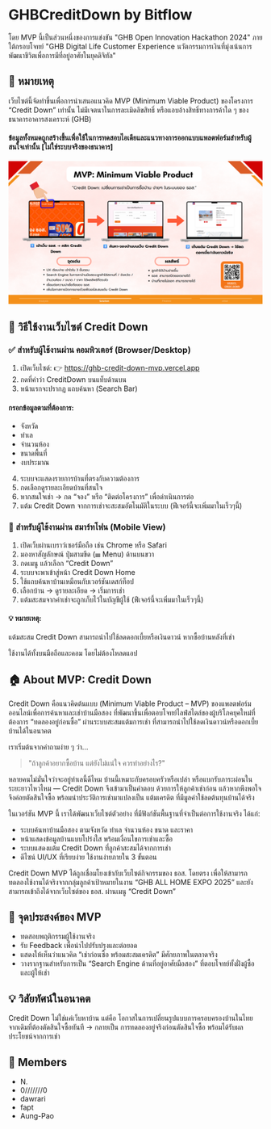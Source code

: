 # GHBCreditDown by Bitflow
โดย MVP นี้เป็นส่วนหนึ่งของการแข่งขัน "GHB Open Innovation Hackathon 2024" ภายใต้กรอบโจทย์ "GHB Digital Life Customer Experience นวัตกรรมการเงินที่มุ่งเน้นการพัฒนาชีวิตเพื่อการมีที่อยู่อาศัยในยุคดิจิทัล"

## 📝 หมายเหตุ
เว็บไซต์นี้จัดทำขึ้นเพื่อการนำเสนอแนวคิด MVP (Minimum Viable Product) ของโครงการ “Credit Down” เท่านั้น
ไม่มีเจตนาในการละเมิดลิขสิทธิ์ หรือแอบอ้างสิทธิ์ทางการค้าใด ๆ ของธนาคารอาคารสงเคราะห์ (GHB)

#### ข้อมูลทั้งหมดถูกสร้างขึ้นเพื่อใช้ในการทดสอบไอเดียและแนวทางการออกแบบแพลตฟอร์มสำหรับผู้สนใจเท่านั้น [ไม่ใช่ระบบจริงของธนาคาร]

<p align="center">
  <img src="image/readme_pic.png" alt="header">
</p>

## 🔧 วิธีใช้งานเว็บไซต์ Credit Down
### ✅ สำหรับผู้ใช้งานผ่าน คอมพิวเตอร์ (Browser/Desktop)
1. เปิดเว็บไซต์:
👉 https://ghb-credit-down-mvp.vercel.app
2. กดที่คำว่า CreditDown บนแท็บด้านบน
3. หน้าแรกจะปรากฏ แถบค้นหา (Search Bar) 
#### กรอกข้อมูลตามที่ต้องการ:
 - จังหวัด
 - ทำเล
 - จำนวนห้อง
 - ขนาดพื้นที่
 - งบประมาณ
4. ระบบจะแสดงรายการบ้านที่ตรงกับความต้องการ
5. กดเลือกดูรายละเอียดบ้านที่สนใจ
6. หากสนใจเช่า → กด “จอง” หรือ “ติดต่อโครงการ” เพื่อดำเนินการต่อ
7. แต้ม Credit Down จากการเช่าจะสะสมอัตโนมัติในระบบ (ฟีเจอร์นี้จะเพิ่มมาในเร็วๆนี้)

### 📱 สำหรับผู้ใช้งานผ่าน สมาร์ทโฟน (Mobile View)
1. เปิดเว็บผ่านเบราว์เซอร์มือถือ เช่น Chrome หรือ Safari
2. มองหาสัญลักษณ์ ปุ่มสามขีด (☰ Menu) ด้านบนขวา
3. กดเมนู แล้วเลือก “Credit Down”
4. ระบบจะพาเข้าสู่หน้า Credit Down Home
5. ใช้แถบค้นหาบ้านเหมือนกับเวอร์ชันเดสก์ท็อป
6. เลือกบ้าน → ดูรายละเอียด → เริ่มการเช่า
7. แต้มสะสมจากค่าเช่าจะถูกเก็บไว้ในบัญชีผู้ใช้ (ฟีเจอร์นี้จะเพิ่มมาในเร็วๆนี้)

#### 💡 หมายเหตุ:
แต้มสะสม Credit Down สามารถนำไปใช้ลดดอกเบี้ยหรือเงินดาวน์ หากซื้อบ้านหลังที่เช่า

ใช้งานได้ทั้งบนมือถือและคอม โดยไม่ต้องโหลดแอป

## 🏠 About MVP: Credit Down
Credit Down คือแนวคิดต้นแบบ (Minimum Viable Product – MVP) ของแพลตฟอร์มออนไลน์เพื่อการค้นหาและเช่าบ้านมือสอง ที่พัฒนาขึ้นเพื่อตอบโจทย์ไลฟ์สไตล์ของผู้บริโภคยุคใหม่ที่ต้องการ “ทดลองอยู่ก่อนซื้อ” ผ่านระบบสะสมแต้มการเช่า ที่สามารถนำไปใช้ลดเงินดาวน์หรือดอกเบี้ยบ้านได้ในอนาคต

เราเริ่มต้นจากคำถามง่าย ๆ ว่า...

>"ถ้าลูกค้าอยากซื้อบ้าน แต่ยังไม่แน่ใจ ควรทำอย่างไร?"

หลายคนไม่มั่นใจว่าจะอยู่ทำเลนี้ดีไหม บ้านนี้เหมาะกับครอบครัวหรือเปล่า หรือแบกรับภาระผ่อนในระยะยาวไหวไหม — Credit Down จึงเข้ามาเป็นคำตอบ ด้วยการให้ลูกค้าเช่าก่อน แล้วหากพึงพอใจจึงค่อยตัดสินใจซื้อ พร้อมนำประวัติการเช่ามาแปลงเป็น แต้มเครดิต ที่มีมูลค่าใช้ลดต้นทุนบ้านได้จริง

ในเวอร์ชัน MVP นี้ เราได้พัฒนาเว็บไซต์ตัวอย่าง ที่มีฟังก์ชันพื้นฐานที่จำเป็นต่อการใช้งานจริง ได้แก่:
- ระบบค้นหาบ้านมือสอง ตามจังหวัด ทำเล จำนวนห้อง ขนาด และราคา
- หน้าแสดงข้อมูลบ้านแบบโปร่งใส พร้อมเงื่อนไขการเช่าและซื้อ
- ระบบแสดงแต้ม Credit Down ที่ลูกค้าสะสมได้จากการเช่า
- ดีไซน์ UI/UX ที่เรียบง่าย ใช้งานง่ายภายใน 3 ขั้นตอน

Credit Down MVP ได้ถูกเชื่อมโยงเข้ากับเว็บไซต์กิจกรรมของ ธอส. โดยตรง เพื่อให้สามารถทดลองใช้งานได้จริงจากกลุ่มลูกค้าเป้าหมายในงาน “GHB ALL HOME EXPO 2025” และยังสามารถเข้าถึงได้จากเว็บไซต์ของ ธอส. ผ่านเมนู “Credit Down”

## 🎯 จุดประสงค์ของ MVP
- ทดสอบพฤติกรรมผู้ใช้งานจริง
- รับ Feedback เพื่อนำไปปรับปรุงและต่อยอด
- แสดงให้เห็นว่าแนวคิด “เช่าก่อนซื้อ พร้อมสะสมเครดิต” มีศักยภาพในตลาดจริง
- วางรากฐานสำหรับการเป็น “Search Engine ด้านที่อยู่อาศัยมือสอง” ที่ตอบโจทย์ทั้งฝั่งผู้ซื้อและผู้ให้เช่า

## 💡 วิสัยทัศน์ในอนาคต
Credit Down ไม่ใช่แค่เว็บหาบ้าน แต่คือ โอกาสในการเปลี่ยนรูปแบบการครอบครองบ้านในไทย
จากเดิมที่ต้องตัดสินใจซื้อทันที → กลายเป็น การทดลองอยู่จริงก่อนตัดสินใจซื้อ พร้อมได้รับผลประโยชน์จากการเช่า

## 👥 Members
- N.
- 0///////0
- dawrari
- fapt
- Aung-Pao
